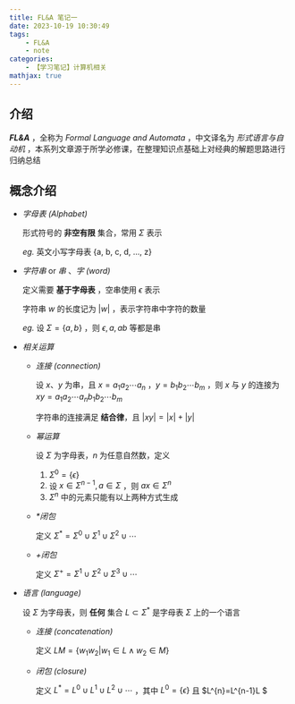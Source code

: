 ```yaml
---
title: FL&A 笔记一
date: 2023-10-19 10:30:49
tags: 
    - FL&A
    - note
categories: 
    - 【学习笔记】计算机相关
mathjax: true
---
```


## 介绍

***FL&A*** ，全称为 *Formal Language and Automata* ，中文译名为 *形式语言与自动机* ，本系列文章源于所学必修课，在整理知识点基础上对经典的解题思路进行归纳总结

## 概念介绍

- *字母表 (Alphabet)*

    形式符号的 **非空有限** 集合，常用 $\Sigma$ 表示

    *eg.* 英文小写字母表 {a, b, c, d, ..., z}

- *字符串* or *串* 、*字 (word)*

    定义需要 **基于字母表** ，空串使用 $\epsilon$ 表示

    字符串 $w$ 的长度记为 $\left|w\right|$ ，表示字符串中字符的数量

    *eg.* 设 $\Sigma=\{a, b\}$ ，则 $\epsilon, a, ab$ 等都是串
    
- *相关运算*
        
    - *连接 (connection)*

        设 $x$、$y$ 为串，且 $x=a_{1}a_{2}\cdots a_{n}$ ，$y=b_{1}b_{2}\cdots b_{m}$ ，则 $x$ 与 $y$ 的连接为 $xy=a_{1}a_{2}\cdots a_{n}b_{1}b_{2}\cdots b_{m}$

        字符串的连接满足 **结合律**，且 $\left|xy\right|=\left|x\right|+\left|y\right|$

    - *幂运算*

        设 $\Sigma$ 为字母表，$n$ 为任意自然数，定义

        1. $\Sigma^{0}=\{\epsilon\}$
        2. 设 $x\in\Sigma^{n-1}, a\in\Sigma$ ，则 $ax\in\Sigma^{n}$
        3. $\Sigma^{n}$ 中的元素只能有以上两种方式生成
   
    - *$*$闭包*

        定义 $\Sigma^{*}=\Sigma^{0}\cup\Sigma^{1}\cup\Sigma^{2}\cup\cdots$

    - *+闭包*

        定义 $\Sigma^{+}=\Sigma^{1}\cup\Sigma^{2}\cup\Sigma^{3}\cup\cdots$

- *语言 (language)*

    设 $\Sigma$ 为字母表，则 **任何** 集合 $L\subset\Sigma^{*}$ 是字母表 $\Sigma$ 上的一个语言

    - *连接 (concatenation)*

        定义 $LM=\{w_{1}w_{2}|w_{1}\in L\land w_{2}\in M\}$

    - *闭包 (closure)*

        定义 $L^{*}=L^{0}\cup L^{1}\cup L^{2}\cup\cdots$ ，其中 $L^{0}=\{\epsilon\}$ 且 $L^{n}=L^{n-1}L $

        